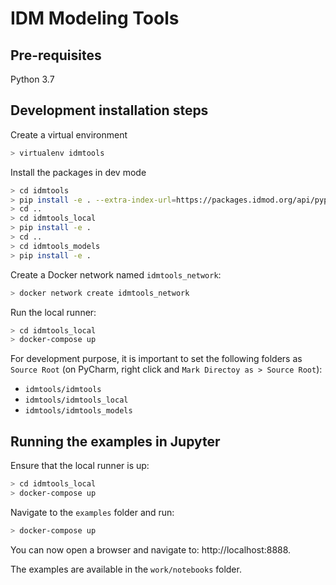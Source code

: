 # IDM Modeling Tools

## Pre-requisites
Python 3.7

## Development installation steps
Create a virtual environment
```bash
> virtualenv idmtools
```

Install the packages in dev mode
```bash
> cd idmtools
> pip install -e . --extra-index-url=https://packages.idmod.org/api/pypi/pypi-production/simple
> cd ..
> cd idmtools_local
> pip install -e .
> cd ..
> cd idmtools_models
> pip install -e .
```

Create a Docker network named `idmtools_network`:
```bash
> docker network create idmtools_network
```

Run the local runner:
```bash
> cd idmtools_local
> docker-compose up
```

For development purpose, it is important to set the following folders as `Source Root` (on PyCharm, right click and `Mark Directoy as > Source Root`):
- `idmtools/idmtools`
- `idmtools/idmtools_local`
- `idmtools/idmtools_models`

## Running the examples in Jupyter
Ensure that the local runner is up:
```bash
> cd idmtools_local
> docker-compose up
```

Navigate to the `examples` folder and run:
```bash
> docker-compose up
```

You can now open a browser and navigate to: http://localhost:8888.

The examples are available in the `work/notebooks` folder.
